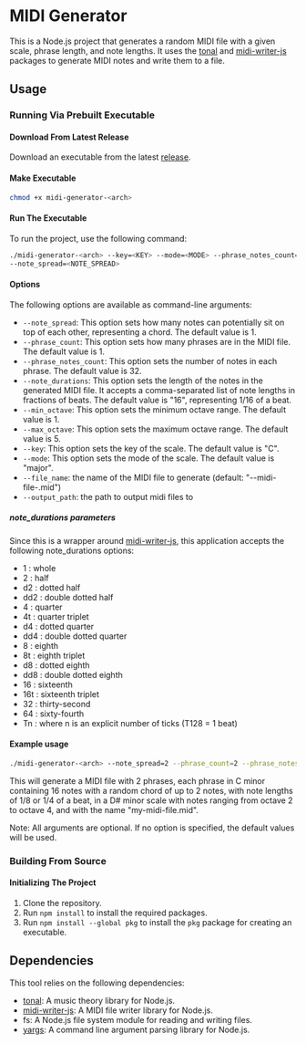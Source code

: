 # MIDI Generator

This is a Node.js project that generates a random MIDI file with a given scale, phrase length, and note lengths. It uses the [tonal](https://www.npmjs.com/package/tonal) and [midi-writer-js](https://www.npmjs.com/package/midi-writer-js) packages to generate MIDI notes and write them to a file.

## Usage

### Running Via Prebuilt Executable 

#### Download From Latest Release

Download an executable from the latest [release](https://github.com/ammilam/midi-generator/releases/tag/latest).

#### Make Executable

```bash
chmod +x midi-generator-<arch>
```

#### Run The Executable

To run the project, use the following command:

```bash
./midi-generator-<arch> --key=<KEY> --mode=<MODE> --phrase_notes_count=<PHRASE_NOTES_COUNT> --note_durations=<note_durations> --min_octave=<MIN_OCTAVE> --max_octave=<MAX_OCTAVE> --file_name=<FILE_NAME>
--note_spread=<NOTE_SPREAD>
```

#### Options

The following options are available as command-line arguments:

- `--note_spread`: This option sets how many notes can potentially sit on top of each other, representing a chord. The default value is 1.
- `--phrase_count`: This option sets how many phrases are in the MIDI file. The default value is 1.
- `--phrase_notes_count`: This option sets the number of notes in each phrase. The default value is 32.
- `--note_durations`: This option sets the length of the notes in the generated MIDI file. It accepts a comma-separated list of note lengths in fractions of beats. The default value is "16", representing 1/16 of a beat.
- `--min_octave`: This option sets the minimum octave range. The default value is 1.
- `--max_octave`: This option sets the maximum octave range. The default value is 5.
- `--key`: This option sets the key of the scale. The default value is "C".
- `--mode`: This option sets the mode of the scale. The default value is "major".
- `--file_name`: the name of the MIDI file to generate (default: "<key>-<mode>-midi-file-<current date>.mid")
- `--output_path`: the path to output midi files to

##### note_durations parameters

Since this is a wrapper around [midi-writer-js](https://www.npmjs.com/package/midi-writer-js), this application accepts the following note_durations options:

- 1 : whole
- 2 : half
- d2 : dotted half
- dd2 : double dotted half
- 4 : quarter
- 4t : quarter triplet
- d4 : dotted quarter
- dd4 : double dotted quarter
- 8 : eighth
- 8t : eighth triplet
- d8 : dotted eighth
- dd8 : double dotted eighth
- 16 : sixteenth
- 16t : sixteenth triplet
- 32 : thirty-second
- 64 : sixty-fourth
- Tn : where n is an explicit number of ticks (T128 = 1 beat)


#### Example usage

```bash
./midi-generator-<arch> --note_spread=2 --phrase_count=2 --phrase_notes_count=16 --note_durations=8,4 --min_octave=2 --max_octave=4 --key=C --mode=minor --file_name="my-midi-file.mid"
```

This will generate a MIDI file with 2 phrases, each phrase in C minor containing 16 notes with a random chord of up to 2 notes, with note lengths of 1/8 or 1/4 of a beat, in a D# minor scale with notes ranging from octave 2 to octave 4, and with the name "my-midi-file.mid".

Note: All arguments are optional. If no option is specified, the default values will be used.


### Building From Source

#### Initializing The Project

1. Clone the repository.
2. Run `npm install` to install the required packages.
3. Run `npm install --global pkg` to install the `pkg` package for creating an executable.

## Dependencies

This tool relies on the following dependencies:

- [tonal](https://www.npmjs.com/package/tonal): A music theory library for Node.js.
- [midi-writer-js](https://www.npmjs.com/package/midi-writer-js): A MIDI file writer library for Node.js.
- fs: A Node.js file system module for reading and writing files.
- [yargs](https://www.npmjs.com/package/yargs): A command line argument parsing library for Node.js.